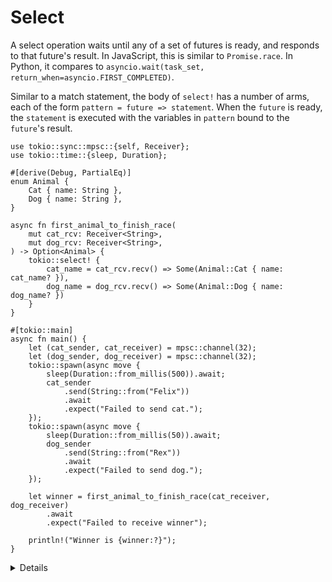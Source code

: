 # Select

A select operation waits until any of a set of futures is ready, and responds to
that future's result. In JavaScript, this is similar to `Promise.race`. In
Python, it compares to `asyncio.wait(task_set,
return_when=asyncio.FIRST_COMPLETED)`.

Similar to a match statement, the body of `select!` has a number of arms, each
of the form `pattern = future => statement`. When the `future` is ready, the
`statement` is executed with the variables in `pattern` bound to the `future`'s
result.

```rust,editable,compile_fail
use tokio::sync::mpsc::{self, Receiver};
use tokio::time::{sleep, Duration};

#[derive(Debug, PartialEq)]
enum Animal {
    Cat { name: String },
    Dog { name: String },
}

async fn first_animal_to_finish_race(
    mut cat_rcv: Receiver<String>,
    mut dog_rcv: Receiver<String>,
) -> Option<Animal> {
    tokio::select! {
        cat_name = cat_rcv.recv() => Some(Animal::Cat { name: cat_name? }),
        dog_name = dog_rcv.recv() => Some(Animal::Dog { name: dog_name? })
    }
}

#[tokio::main]
async fn main() {
    let (cat_sender, cat_receiver) = mpsc::channel(32);
    let (dog_sender, dog_receiver) = mpsc::channel(32);
    tokio::spawn(async move {
        sleep(Duration::from_millis(500)).await;
        cat_sender
            .send(String::from("Felix"))
            .await
            .expect("Failed to send cat.");
    });
    tokio::spawn(async move {
        sleep(Duration::from_millis(50)).await;
        dog_sender
            .send(String::from("Rex"))
            .await
            .expect("Failed to send dog.");
    });

    let winner = first_animal_to_finish_race(cat_receiver, dog_receiver)
        .await
        .expect("Failed to receive winner");

    println!("Winner is {winner:?}");
}
```

<details>

* In this example, we have a race between a cat and a dog.
  `first_animal_to_finish_race` listens to both channels and will pick whichever
  arrives first. Since the dog takes 50ms, it wins against the cat that
  take 500ms seconds.

* You can use `oneshot` channels in this example as the channels are supposed to
  receive only one `send`.

* Try adding a deadline to the race, demonstrating selecting different sorts of
  futures.

* Note that `select!` moves the values it is given. It is easiest to use
  when every execution of `select!` creates new futures. An alternative is to
  pass `&mut future` instead of the future itself, but this can lead to
  issues, further discussed in the pinning slide.

</details>
